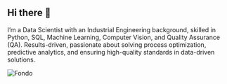 ## Hi there 👋

I’m a Data Scientist with an Industrial Engineering background, skilled in Python, SQL, Machine Learning, Computer Vision, and Quality Assurance (QA). Results-driven, passionate about solving process optimization, predictive analytics, and ensuring high-quality standards in data-driven solutions.

![Fondo](https://www.istockphoto.com/photo/texture-for-wood-and-wall-background-rough-smooth-designs-gm1024770394-274944312?utm_campaign=adp_photos_sponsored&utm_content=https%3A%2F%2Funsplash.com%2Fes%2Ffotos%2Ffotograma-de-la-pelicula-matrix-iar-afB0QQw&utm_medium=affiliate&utm_source=unsplash&utm_term=Tecnolog%C3%ADa%3A%3A%3A)
